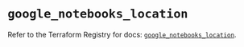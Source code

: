# `google_notebooks_location`

Refer to the Terraform Registry for docs: [`google_notebooks_location`](https://registry.terraform.io/providers/hashicorp/google/6.46.0/docs/resources/notebooks_location).
